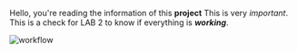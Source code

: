 Hello, you're reading the information of this **project**
This is very _important_.
This is a check for LAB 2 to know if everything is **_working_**.

![workflow](https://github.com/<UserName>/<RepositoryName>/actions/workflows/main.yml/badge.svg)
